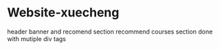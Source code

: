 ﻿# Website-xuecheng
header banner and recomend section 
recommend courses section done with mutiple div tags
